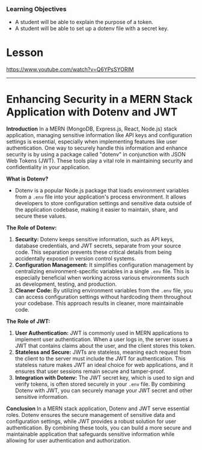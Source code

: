 ### Learning Objectives

- A student will be able to explain the purpose of a token.
- A student will be able to set up a dotenv file with a secret key.

# Lesson

https://www.youtube.com/watch?v=Q6YPsSYORlM

---

# **Enhancing Security in a MERN Stack Application with Dotenv and JWT**

**Introduction**
In a MERN (MongoDB, Express.js, React, Node.js) stack application, managing sensitive information like API keys and configuration settings is essential, especially when implementing features like user authentication. One way to securely handle this information and enhance security is by using a package called "dotenv" in conjunction with JSON Web Tokens (JWT). These tools play a vital role in maintaining security and confidentiality in your application.

**What is Dotenv?**

- Dotenv is a popular Node.js package that loads environment variables from a `.env` file into your application's process environment. It allows developers to store configuration settings and sensitive data outside of the application codebase, making it easier to maintain, share, and secure these values.

**The Role of Dotenv:**

1. **Security:** Dotenv keeps sensitive information, such as API keys, database credentials, and JWT secrets, separate from your source code. This separation prevents these critical details from being accidentally exposed in version control systems.
2. **Configuration Management:** It simplifies configuration management by centralizing environment-specific variables in a single `.env` file. This is especially beneficial when working across various environments such as development, testing, and production.
3. **Cleaner Code:** By utilizing environment variables from the `.env` file, you can access configuration settings without hardcoding them throughout your codebase. This approach results in cleaner, more maintainable code.

**The Role of JWT:**

1. **User Authentication:** JWT is commonly used in MERN applications to implement user authentication. When a user logs in, the server issues a JWT that contains claims about the user, and the client stores this token.
2. **Stateless and Secure:** JWTs are stateless, meaning each request from the client to the server must include the JWT for authentication. This stateless nature makes JWT an ideal choice for web applications, and it ensures that user sessions remain secure and tamper-proof.
3. **Integration with Dotenv:** The JWT secret key, which is used to sign and verify tokens, is often stored securely in your `.env` file. By combining Dotenv with JWT, you can securely manage your JWT secret and other sensitive information.

**Conclusion**
In a MERN stack application, Dotenv and JWT serve essential roles. Dotenv ensures the secure management of sensitive data and configuration settings, while JWT provides a robust solution for user authentication. By combining these tools, you can build a more secure and maintainable application that safeguards sensitive information while allowing for user authentication and authorization.